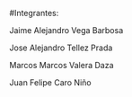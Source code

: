 #Integrantes:

Jaime Alejandro Vega Barbosa  

Jose Alejandro Tellez Prada  

Marcos Marcos Valera Daza  

Juan Felipe Caro Niño
